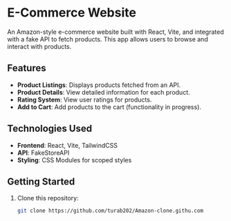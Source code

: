 # E-Commerce Website

An Amazon-style e-commerce website built with React, Vite, and integrated with a fake API to fetch products. This app allows users to browse and interact with products.

## Features

- **Product Listings**: Displays products fetched from an API.
- **Product Details**: View detailed information for each product.
- **Rating System**: View user ratings for products.
- **Add to Cart**: Add products to the cart (functionality in progress).

## Technologies Used

- **Frontend**: React, Vite, TailwindCSS
- **API**: FakeStoreAPI
- **Styling**: CSS Modules for scoped styles

## Getting Started

1. Clone this repository:
   ```bash
   git clone https://github.com/turab202/Amazon-clone.githu.com
